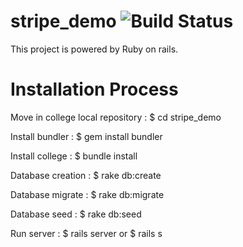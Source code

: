 # stripe_demo ![Build Status](https://circleci.com/gh/BDMADE/stripe_demo.svg?style=shield&circle-token=:circle-token)

This project is powered by Ruby on rails.

# Installation Process

Move in college local repository : $ cd stripe_demo

Install bundler : $ gem install bundler

Install college : $ bundle install

Database creation : $ rake db:create

Database migrate : $ rake db:migrate

Database seed : $ rake db:seed

Run server : $ rails server or $ rails s

